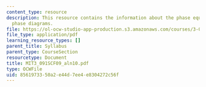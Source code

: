 ```yaml
---
content_type: resource
description: This resource contains the information about the phase equilibria and
  phase diagrams.
file: https://ol-ocw-studio-app-production.s3.amazonaws.com/courses/3-091sc-introduction-to-solid-state-chemistry-fall-2010/8561973350a2e44d7ee4e8304272c56f_MIT3_091SCF09_aln10.pdf
file_type: application/pdf
learning_resource_types: []
parent_title: Syllabus
parent_type: CourseSection
resourcetype: Document
title: MIT3_091SCF09_aln10.pdf
type: OCWFile
uid: 85619733-50a2-e44d-7ee4-e8304272c56f
---
```


